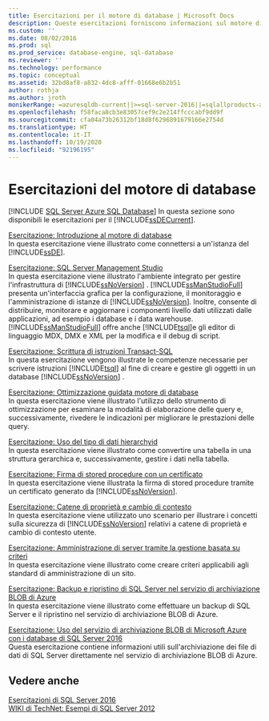 ```yaml
---
title: Esercitazioni per il motore di database | Microsoft Docs
description: Queste esercitazioni forniscono informazioni sul motore di database di SQL Server, tra cui un'introduzione a SQL Server Management Studio.
ms.custom: ''
ms.date: 08/02/2016
ms.prod: sql
ms.prod_service: database-engine, sql-database
ms.reviewer: ''
ms.technology: performance
ms.topic: conceptual
ms.assetid: 32bd8af8-a832-4dc8-afff-01668e6b2b51
author: rothja
ms.author: jroth
monikerRange: =azuresqldb-current||>=sql-server-2016||=sqlallproducts-allversions||>=sql-server-linux-2017||=azuresqldb-mi-current
ms.openlocfilehash: f58faca8cb3e83057cef9c2e214ffcccabf9dd9f
ms.sourcegitcommit: cfa04a73b26312bf18d8f6296891679166e2754d
ms.translationtype: HT
ms.contentlocale: it-IT
ms.lasthandoff: 10/19/2020
ms.locfileid: "92196195"
---
```

# <a name="database-engine-tutorials"></a>Esercitazioni del motore di database
[!INCLUDE [SQL Server Azure SQL Database](../includes/applies-to-version/sql-asdb.md)]
In questa sezione sono disponibili le esercitazioni per il [!INCLUDE[ssDECurrent](../includes/ssdecurrent-md.md)].  
  
[Esercitazione: Introduzione al motore di database](../relational-databases/tutorial-getting-started-with-the-database-engine.md)  
In questa esercitazione viene illustrato come connettersi a un'istanza del [!INCLUDE[ssDE](../includes/ssde-md.md)].  
  
[Esercitazione: SQL Server Management Studio](../ssms/quickstarts/connect-query-sql-server.md)  
In questa esercitazione viene illustrato l'ambiente integrato per gestire l'infrastruttura di [!INCLUDE[ssNoVersion](../includes/ssnoversion-md.md)] . [!INCLUDE[ssManStudioFull](../includes/ssmanstudiofull-md.md)] presenta un'interfaccia grafica per la configurazione, il monitoraggio e l'amministrazione di istanze di [!INCLUDE[ssNoVersion](../includes/ssnoversion-md.md)]. Inoltre, consente di distribuire, monitorare e aggiornare i componenti livello dati utilizzati dalle applicazioni, ad esempio i database e i data warehouse. [!INCLUDE[ssManStudioFull](../includes/ssmanstudiofull-md.md)] offre anche [!INCLUDE[tsql](../includes/tsql-md.md)]e gli editor di linguaggio MDX, DMX e XML per la modifica e il debug di script.  
  
[Esercitazione: Scrittura di istruzioni Transact-SQL](../t-sql/tutorial-writing-transact-sql-statements.md)  
In questa esercitazione vengono illustrate le competenze necessarie per scrivere istruzioni [!INCLUDE[tsql](../includes/tsql-md.md)] al fine di creare e gestire gli oggetti in un database [!INCLUDE[ssNoVersion](../includes/ssnoversion-md.md)] .  
  
[Esercitazione: Ottimizzazione guidata motore di database](../tools/dta/tutorial-database-engine-tuning-advisor.md)  
In questa esercitazione viene illustrato l'utilizzo dello strumento di ottimizzazione per esaminare la modalità di elaborazione delle query e, successivamente, rivedere le indicazioni per migliorare le prestazioni delle query.  
  
[Esercitazione: Uso del tipo di dati hierarchyid](../relational-databases/tables/tutorial-using-the-hierarchyid-data-type.md)  
In questa esercitazione viene illustrato come convertire una tabella in una struttura gerarchica e, successivamente, gestire i dati nella tabella.  
  
[Esercitazione: Firma di stored procedure con un certificato](../relational-databases/tutorial-signing-stored-procedures-with-a-certificate.md)  
In questa esercitazione viene illustrata la firma di stored procedure tramite un certificato generato da [!INCLUDE[ssNoVersion](../includes/ssnoversion-md.md)].  
  
[Esercitazione: Catene di proprietà e cambio di contesto](../relational-databases/tutorial-ownership-chains-and-context-switching.md)  
In questa esercitazione viene utilizzato uno scenario per illustrare i concetti sulla sicurezza di [!INCLUDE[ssNoVersion](../includes/ssnoversion-md.md)] relativi a catene di proprietà e cambio di contesto utente.  
  
[Esercitazione: Amministrazione di server tramite la gestione basata su criteri](../relational-databases/policy-based-management/tutorial-administering-servers-by-using-policy-based-management.md)  
In questa esercitazione viene illustrato come creare criteri applicabili agli standard di amministrazione di un sito.  
  
[Esercitazione: Backup e ripristino di SQL Server nel servizio di archiviazione BLOB di Azure](~/relational-databases/tutorial-sql-server-backup-and-restore-to-azure-blob-storage-service.md)  
In questa esercitazione viene illustrato come effettuare un backup di SQL Server e il ripristino nel servizio di archiviazione BLOB di Azure.  
  
[Esercitazione: Uso del servizio di archiviazione BLOB di Microsoft Azure con i database di SQL Server 2016](tutorial-use-azure-blob-storage-service-with-sql-server-2016.md)  
Questa esercitazione contiene informazioni utili sull'archiviazione dei file di dati di SQL Server direttamente nel servizio di archiviazione BLOB di Azure.  
  
## <a name="see-also"></a>Vedere anche  
[Esercitazioni di SQL Server 2016](../sql-server/tutorials-for-sql-server-2016.md)  
[WIKI di TechNet: Esempi di SQL Server 2012](https://go.microsoft.com/fwlink/?linkID=220734)  
  
  
